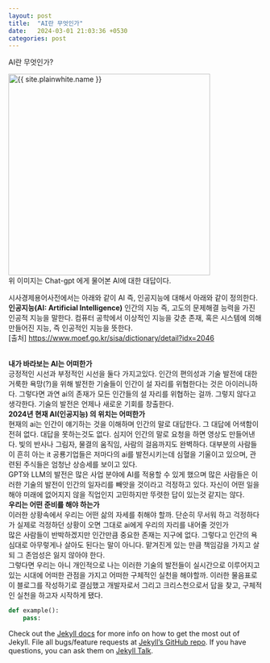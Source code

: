 ```yaml
---
layout: post
title:  "AI란 무엇인가"
date:   2024-03-01 21:03:36 +0530
categories: post
---
```

AI란 무엇인가?

<img style="width: 400px;" class="light" src="{{site.baseurl }}/assets/WhatIsAI.png" alt="{{ site.plainwhite.name }}" />
<br>
 위 이미지는 Chat-gpt 에게 물어본 AI에 대한 대답이다.

 시사경제용어사전에서는 아래와 같이 AI 즉, 인공지능에 대해서 아래와 같이 정의한다.
 <br>
**인공지능(AI: Artificial Intelligence)**
인간의 지능 즉, 고도의 문제해결 능력을 가진 인공적 지능을 말한다. 컴퓨터 공학에서 이상적인 지능을 갖춘 존재, 혹은 시스템에 의해 만들어진 지능, 즉 인공적인 지능을 뜻한다.
<br>
[출처] <a href="https://www.moef.go.kr/sisa/dictionary/detail?idx=2046">https://www.moef.go.kr/sisa/dictionary/detail?idx=2046</a>

<br>
<b>내가 바라보는 AI는 어떠한가</b>
<br>
 긍정적인 시선과 부정적인 시선을 둘다 가지고있다. 인간의 편의성과 기술 발전에 대한 거룩한 욕망(?)을 위해 발전한 기술들이 인간이 설 자리를 위협한다는 것은 아이러니하다.
 그렇다면 과연 ai의 존재가 모든 인간들의 설 자리를 위협하는 걸까. 그렇지 않다고 생각한다. 기술의 발전은 언제나 새로운 기회를 창출한다.

<br>
<b>2024년 현재 AI(인공지능) 의 위치는 어떠한가</b>
<br>
 현재의 ai는 인간이 얘기하는 것을 이해하며 인간의 말로 대답한다. 그 대답에 어색함이 전혀 없다. 대답을 못하는것도 없다. 심지어 인간의 말로 요청을 하면 영상도 만들어낸다. 빛의 반사나 그림자, 물결의 움직임, 사람의 걸음까지도 완벽하다. 대부분의 사람들이 흔히 아는 it 공룡기업들은 저마다의 ai를 발전시키는데 심혈을 기울이고 있으며, 관련된 주식들은 엄청난 상승세를 보이고 있다.<br>
 GPT와 LLM의 발전은 많은 사업 분야에 AI를 적용할 수 있게 했으며 많은 사람들은 이러한 기술의 발전이 인간의 일자리를 빼앗을 것이라고 걱정하고 있다. 자신이 어떤 일을 해야 미래에 없어지지 않을 직업인지 고민하지만 뚜렷한 답이 있는것 같지는 않다.

<br>
<b>우리는 어떤 준비를 해야 하는가</b>
<br>
 이러한 상황속에서 우리는 어떤 삶의 자세를 취해야 할까. 단순히 무서워 하고 걱정하다가 실제로 걱정하던 상황이 오면 그대로 ai에게 우리의 자리를 내어줄 것인가 <br>
 많은 사람들이 반박하겠지만 인간만큼 중요한 존재는 지구에 없다. 그렇다고 인간의 욕심대로 아무렇게나 살아도 된다는 말이 아니다. 맡겨진게 있는 만큼 책임감을 가지고 살되 그 존엄성은 잃지 않아야 한다.<br>
 그렇다면 우리는 아니 개인적으로 나는 이러한 기술의 발전들이 실시간으로 이루어지고 있는 시대에 어떠한 관점을 가지고 어떠한 구체적인 실천을 해야할까.
 이러한 물음표로 이 블로그를 작성하기로 결심했고 개발자로서 그리고 크리스천으로서 답을 찾고, 구체적인 실천을 하고자 시작하게 됐다.

```python
def example():
	pass:
```

Check out the [Jekyll docs][jekyll-docs] for more info on how to get the most out of Jekyll. File all bugs/feature requests at [Jekyll’s GitHub repo][jekyll-gh]. If you have questions, you can ask them on [Jekyll Talk][jekyll-talk].

[jekyll-docs]: https://jekyllrb.com/docs/home
[jekyll-gh]:   https://github.com/jekyll/jekyll
[jekyll-talk]: https://talk.jekyllrb.com/
